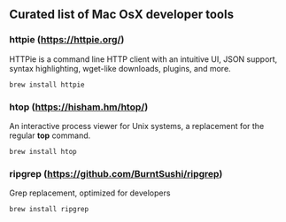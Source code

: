 ## Curated list of Mac OsX developer tools

### httpie (https://httpie.org/)

HTTPie is a command line HTTP client with an intuitive UI, JSON support, syntax highlighting, wget-like downloads, plugins, and more.

```
brew install httpie
```

### htop (https://hisham.hm/htop/)

An interactive process viewer for Unix systems, a replacement for the regular **top** command.

```
brew install htop
```

### ripgrep (https://github.com/BurntSushi/ripgrep)

Grep replacement, optimized for developers

```
brew install ripgrep
```
